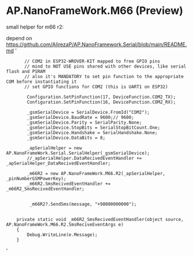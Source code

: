 # AP.NanoFrameWork.M66 (Preview)

small helper for m66 r2:

depend on https://github.com/AlirezaP/AP.NanoFramework.Serial/blob/main/README.md
'

           // COM2 in ESP32-WROVER-KIT mapped to free GPIO pins
           // mind to NOT USE pins shared with other devices, like serial flash and PSRAM
           // also it's MANDATORY to set pin function to the appropriate COM before instantiating it
           // set GPIO functions for COM2 (this is UART1 on ESP32)

            Configuration.SetPinFunction(17, DeviceFunction.COM2_TX);
            Configuration.SetPinFunction(16, DeviceFunction.COM2_RX);

            _gsmSerialDevice = SerialDevice.FromId("COM2");
            _gsmSerialDevice.BaudRate = 9600;// 9600;
            _gsmSerialDevice.Parity = SerialParity.None;
            _gsmSerialDevice.StopBits = SerialStopBitCount.One;
            _gsmSerialDevice.Handshake = SerialHandshake.None;
            _gsmSerialDevice.DataBits = 8;

            _apSerialHelper = new AP.NanoFrameWork.Serial.SerialHelper(_gsmSerialDevice);
            //_apSerialHelper.DataRecivedEventHandler += _apSerialHelper_DataRecivedEventHandler;

            _m66R2 = new AP.NanoFrameWork.M66.R2(_apSerialHelper, _pinNumberGSMPowerKey);
            _m66R2.SmsRecivedEventHandler += _m66R2_SmsRecivedEventHandler;
            
            
             _m66R2?.SendSms(message, "+98000000000");
                  
                  
        private static void _m66R2_SmsRecivedEventHandler(object source, AP.NanoFrameWork.M66.R2.SmsReciveEventArgs e)
        {
            Debug.WriteLine(e.Message);
        }
'
